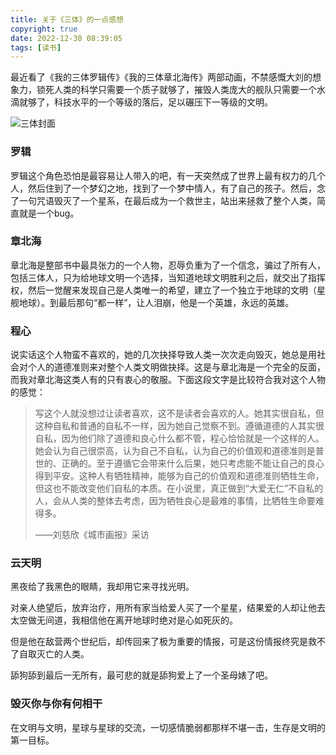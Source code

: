 ```yaml
---
title: 关于《三体》的一点感想
copyright: true
date: 2022-12-30 08:39:05
tags: [读书]
---
```


最近看了《我的三体罗辑传》《我的三体章北海传》两部动画，不禁感慨大刘的想象力，锁死人类的科学只需要一个质子就够了，摧毁人类庞大的舰队只需要一个水滴就够了，科技水平的一个等级的落后，足以碾压下一等级的文明。

![三体封面](https://dengwq.oss-cn-hangzhou.aliyuncs.com/img/s2768378.jpg)

<!--more-->

### 罗辑

罗辑这个角色恐怕是最容易让人带入的吧，有一天突然成了世界上最有权力的几个人，然后住到了一个梦幻之地，找到了一个梦中情人，有了自己的孩子。然后，念了一句咒语毁灭了一个星系，在最后成为一个救世主，站出来拯救了整个人类，简直就是一个bug。

### 章北海

章北海是整部书中最具张力的一个人物，忍辱负重为了一个信念，骗过了所有人，包括三体人，只为给地球文明一个选择，当知道地球文明胜利之后，就交出了指挥权，然后一觉醒来发现自己是人类唯一的希望，建立了一个独立于地球的文明（星舰地球）。到最后那句“都一样”，让人泪崩，他是一个英雄，永远的英雄。

### 程心

说实话这个人物蛮不喜欢的，她的几次抉择导致人类一次次走向毁灭，她总是用社会对个人的道德准则来对整个人类文明做抉择。这是与章北海是一个完全的反面，而我对章北海这类人有的只有衷心的敬服。下面这段文字是比较符合我对这个人物的感觉：

> 写这个人就没想过让读者喜欢，这不是读者会喜欢的人。她其实很自私，但这种自私和普通的自私不一样，因为她自己觉察不到。遵循道德的人其实很自私，因为他们除了道德和良心什么都不管，程心恰恰就是一个这样的人。她会认为自己很崇高，认为自己不自私，认为自己的价值观和道德准则是普世的、正确的。至于遵循它会带来什么后果，她只考虑能不能让自己的良心得到平安。这种人有牺牲精神，能够为自己的价值观和道德准则牺牲生命，但这也不能改变他们自私的本质。在小说里，真正做到“大爱无仁”不自私的人，会从人类的整体去考虑，因为牺牲良心是最难的事情，比牺牲生命要难得多。
>
> ——刘慈欣《城市画报》采访

### 云天明

黑夜给了我黑色的眼睛，我却用它来寻找光明。

对亲人绝望后，放弃治疗，用所有家当给爱人买了一个星星，结果爱的人却让他去太空做无间道，我相信他在离开地球时绝对是心如死灰的。

但是他在敌营两个世纪后，却传回来了极为重要的情报，可是这份情报终究是救不了自取灭亡的人类。

舔狗舔到最后一无所有，最可悲的就是舔狗爱上了一个圣母婊了吧。

### 毁灭你与你有何相干

在文明与文明，星球与星球的交流，一切感情脆弱都那样不堪一击，生存是文明的第一目标。
